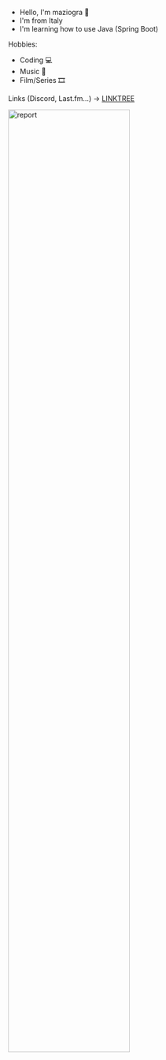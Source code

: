 - Hello, I'm maziogra 👋
- I'm from Italy
- I'm learning how to use Java (Spring Boot)

Hobbies:
- Coding 💻
- Music 🎵
- Film/Series 🎞️

Links (Discord, Last.fm...) -> [LINKTREE](https://linktr.ee/maziogra)


<img src="https://wakatime.com/share/@maziogra/0cc97dc4-d94d-444c-8f41-5d3f12e69d83.svg" alt="report" width="70%"/>
